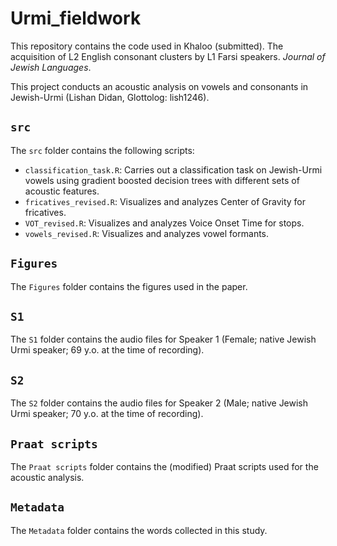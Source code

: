 # Urmi_fieldwork
This repository contains the code used in Khaloo (submitted). The acquisition of L2 English consonant clusters by L1 Farsi speakers. _Journal of Jewish Languages_. 

This project conducts an acoustic analysis on vowels and consonants in Jewish-Urmi (Lishan Didan, Glottolog: lish1246). 

## `src`
The `src` folder contains the following scripts:

- `classification_task.R`: Carries out a classification task on Jewish-Urmi vowels using gradient boosted decision trees with different sets of acoustic features.  
- `fricatives_revised.R`: Visualizes and analyzes Center of Gravity for fricatives.  
- `VOT_revised.R`: Visualizes and analyzes Voice Onset Time for stops.  
- `vowels_revised.R`: Visualizes and analyzes vowel formants.  

## `Figures`
The `Figures` folder contains the figures used in the paper.

## `S1`
The `S1` folder contains the audio files for Speaker 1 (Female; native Jewish Urmi speaker; 69 y.o. at the time of recording).  

## `S2`
The `S2` folder contains the audio files for Speaker 2 (Male; native Jewish Urmi speaker; 70 y.o. at the time of recording).  

## `Praat scripts`
The `Praat scripts` folder contains the (modified) Praat scripts used for the acoustic analysis. 

## `Metadata`
The `Metadata` folder contains the words collected in this study.  


